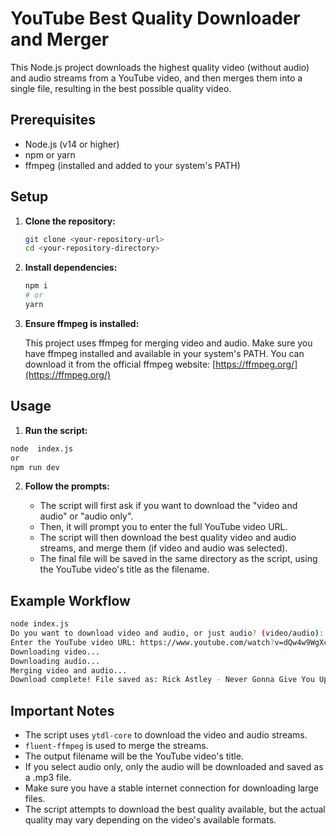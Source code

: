 # YouTube Best Quality Downloader and Merger

This Node.js project downloads the highest quality video (without audio) and audio streams from a YouTube video, and then merges them into a single file, resulting in the best possible quality video.

## Prerequisites

* Node.js (v14 or higher)
* npm or yarn
* ffmpeg (installed and added to your system's PATH)

## Setup

1.  **Clone the repository:**

    ```bash
    git clone <your-repository-url>
    cd <your-repository-directory>
    ```

2.  **Install dependencies:**

    ```bash
    npm i
    # or
    yarn
    ```

3.  **Ensure ffmpeg is installed:**

    This project uses ffmpeg for merging video and audio. Make sure you have ffmpeg installed and available in your system's PATH. You can download it from the official ffmpeg website: [https://ffmpeg.org/](https://ffmpeg.org/)

## Usage

1.  **Run the script:**

```bash
node  index.js
or
npm run dev
```

2.  **Follow the prompts:**

    * The script will first ask if you want to download the "video and audio" or "audio only".
    * Then, it will prompt you to enter the full YouTube video URL.
    * The script will then download the best quality video and audio streams, and merge them (if video and audio was selected).
    * The final file will be saved in the same directory as the script, using the YouTube video's title as the filename.

## Example Workflow
```bash
node index.js
Do you want to download video and audio, or just audio? (video/audio): video
Enter the YouTube video URL: https://www.youtube.com/watch?v=dQw4w9WgXcQ
Downloading video...
Downloading audio...
Merging video and audio...
Download complete! File saved as: Rick Astley - Never Gonna Give You Up (Official Music Video).mp4
```

## Important Notes

* The script uses `ytdl-core` to download the video and audio streams.
* `fluent-ffmpeg` is used to merge the streams.
* The output filename will be the YouTube video's title.
* If you select audio only, only the audio will be downloaded and saved as a .mp3 file.
* Make sure you have a stable internet connection for downloading large files.
* The script attempts to download the best quality available, but the actual quality may vary depending on the video's available formats.
